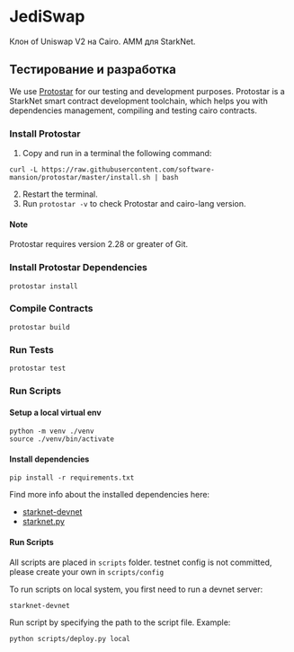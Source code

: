 # JediSwap

Клон of Uniswap V2 на Cairo. AMM для StarkNet.

## Тестирование и разработка

We use [Protostar](https://docs.swmansion.com/protostar/) for our testing and development purposes. 
Protostar is a StarkNet smart contract development toolchain, which helps you with dependencies management, compiling and testing cairo contracts.
### Install Protostar


1. Copy and run in a terminal the following command:
```
curl -L https://raw.githubusercontent.com/software-mansion/protostar/master/install.sh | bash
```
2. Restart the terminal.
3. Run `protostar -v` to check Protostar and cairo-lang version.

#### Note 
Protostar requires version 2.28 or greater of Git.


### Install Protostar Dependencies
```
protostar install
```

### Compile Contracts
```
protostar build
```

### Run Tests
```
protostar test
```

### Run Scripts


#### Setup a local virtual env

```
python -m venv ./venv
source ./venv/bin/activate
```

#### Install dependencies
```
pip install -r requirements.txt
```

Find more info about the installed dependencies here:
* [starknet-devnet](https://github.com/Shard-Labs/starknet-devnet)
* [starknet.py](https://github.com/software-mansion/starknet.py)


#### Run Scripts

All scripts are placed in ```scripts``` folder. testnet config is not committed, please create your own in ```scripts/config```

To run scripts on local system, you first need to run a devnet server:
```
starknet-devnet
```

Run script by specifying the path to the script file. Example:
```
python scripts/deploy.py local
```
